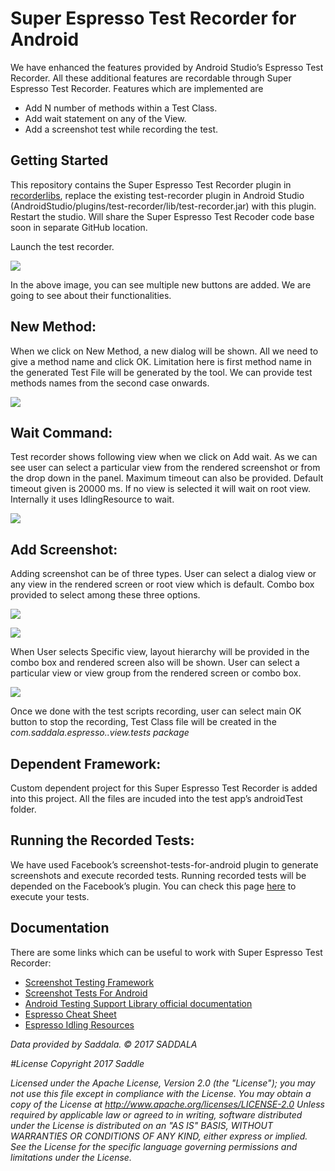 # Super Espresso Test Recorder for Android

We have enhanced the features provided by Android Studio’s Espresso Test Recorder. All these additional features are recordable through Super Espresso Test Recorder. Features which are implemented are

* Add N number of methods within a Test Class.
* Add wait statement on any of the View.
* Add a screenshot test while recording the test. 

## Getting Started

This repository contains the Super Espresso Test Recorder plugin in [recorderlibs](https://github.com/Saddala/SuperEspressoTestRecorder/tree/master/recorderlibs), replace the existing test-recorder plugin in Android Studio (AndroidStudio/plugins/test-recorder/lib/test-recorder.jar) with this plugin. Restart the studio. Will share the Super Espresso Test Recoder code base soon in separate GitHub location.

Launch the test recorder.

![](https://github.com/Saddala/SuperEspressoTestRecorder/blob/master/screenImages/Screen%20Shot%202017-07-17%20at%206.20.58%20PM.png)

In the above image, you can see multiple new buttons are added. We are going to see about their functionalities.

## New Method:

When we click on New Method, a new dialog will be shown. All we need to give a method name and click OK.
Limitation here is first method name in the generated Test File will be generated by the tool. We can provide test methods names from the second case onwards.

![](https://github.com/Saddala/SuperEspressoTestRecorder/blob/master/screenImages/Screen%20Shot%202017-07-17%20at%206.22.11%20PM.png)

## Wait Command:

Test recorder shows following view when we click on Add wait. As we can see user can select a particular view from the rendered screenshot or from the drop down in the panel. Maximum timeout can also be provided. Default timeout given is 20000 ms. If no view is selected it will wait on root view. Internally it uses IdlingResource to wait.

![](https://github.com/Saddala/SuperEspressoTestRecorder/blob/master/screenImages/Screen%20Shot%202017-07-17%20at%206.22.37%20PM.png)

## Add Screenshot:

Adding screenshot can be of three types. User can select a dialog view or any view in the rendered screen or root view which is default. Combo box provided to select among these three options. 

![](https://github.com/Saddala/SuperEspressoTestRecorder/blob/master/screenImages/Screen%20Shot%202017-07-17%20at%206.23.20%20PM.png)

![](https://github.com/Saddala/SuperEspressoTestRecorder/blob/master/screenImages/Screen%20Shot%202017-07-17%20at%206.23.30%20PM.png)

When User selects Specific view, layout hierarchy will be provided in the combo box and rendered screen also will be shown. User can select a particular view or view group from the rendered screen or combo box.

![](https://github.com/Saddala/SuperEspressoTestRecorder/blob/master/screenImages/Screen%20Shot%202017-07-17%20at%206.25.07%20PM.png)

Once we done with the test scripts recording, user can select main OK button to stop the recording, Test Class file will be created in the 
_com.saddala.espresso.<appname>.view.tests package_

## Dependent Framework:

Custom dependent project for this Super Espresso Test Recorder is added into this project. All the files are incuded into the test app’s androidTest folder.

## Running the Recorded Tests:

We have used Facebook’s screenshot-tests-for-android plugin to generate screenshots and execute recorded tests. Running recorded tests will be depended on the Facebook’s plugin. You can check this page [here](http://facebook.github.io/screenshot-tests-for-android/) to execute your tests.


## Documentation

There are some links which can be useful to work with Super Espresso Test Recorder:
* [Screenshot Testing Framework](http://facebook.github.io/screenshot-tests-for-android/)
* [Screenshot Tests For Android](http://facebook.github.io/screenshot-tests-for-android/)
* [Android Testing Support Library official documentation](https://google.github.io/android-testing-support-library)
* [Espresso Cheat Sheet](https://google.github.io/android-testing-support-library/docs/espresso/cheatsheet/index.html)
* [Espresso Idling Resources](https://dev.jimdo.com/2014/05/09/wait-for-it-a-deep-dive-into-espresso-s-idling-resources/)


_Data provided by Saddala. © 2017 SADDALA_

_#License_
_Copyright 2017 Saddle_

_Licensed under the Apache License, Version 2.0 (the "License"); you may not use this file except in compliance with the License. You may obtain a copy of the License at_
_http://www.apache.org/licenses/LICENSE-2.0_
_Unless required by applicable law or agreed to in writing, software distributed under the License is distributed on an "AS IS" BASIS, WITHOUT WARRANTIES OR CONDITIONS OF ANY KIND, either express or implied. See the License for the specific language governing permissions and limitations under the License._

